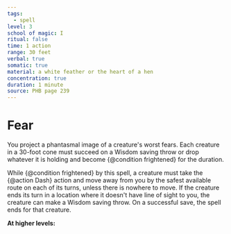 ```yaml
---
tags:
  - spell
level: 3
school of magic: I
ritual: false
time: 1 action
range: 30 feet
verbal: true
somatic: true
material: a white feather or the heart of a hen
concentration: true
duration: 1 minute
source: PHB page 239
---
```

# Fear
You project a phantasmal image of a creature's worst fears. Each creature in a 30-foot cone must succeed on a Wisdom saving throw or drop whatever it is holding and become {@condition frightened} for the duration.

While {@condition frightened} by this spell, a creature must take the {@action Dash} action and move away from you by the safest available route on each of its turns, unless there is nowhere to move. If the creature ends its turn in a location where it doesn't have line of sight to you, the creature can make a Wisdom saving throw. On a successful save, the spell ends for that creature.

**At higher levels:** 